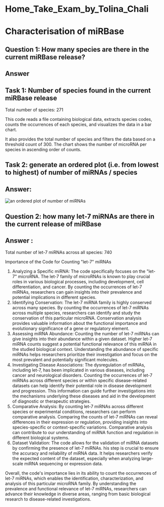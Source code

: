 # Home_Take_Exam_by_Tolina_Chali
# Characterisation of miRBase
## Question 1: How many species are there in the current miRBase release?
## Answer
## Task 1: Number of species found in the current miRBase release
Total number of species: 271

This code reads a file containing biological data, extracts species codes, counts the occurrences of each species,
and visualizes the data in a bar chart. 

It also provides the total number of species and filters the data based on a threshold count of 300. 
The chart shows the number of microRNA per species in ascending order of counts.
## Task 2: generate an ordered plot (i.e. from lowest to highest) of number of miRNAs / species
## Answer: 
![an ordered plot  of number of miRNAs](https://github.com/tolinachali/Home_Take_Exam_by_Tolina_Chali/assets/130226558/cb614fc3-3ed7-4737-b6e0-ab0630d5471f)

## Question 2: how many let-7 miRNAs are there in the current release of miRBase
## Answer : 
Total number of let-7 miRNAs across all species: 740

Importance of the Code for Counting "let-7" miRNAs
1. Analyzing a Specific miRNA:
The code specifically focuses on the "let-7" microRNA. 
The let-7 family of microRNAs is known to play crucial roles in various biological processes, including development, 
cell differentiation, and cancer. 
By counting the occurrences of let-7 miRNAs, researchers can gain insights into their prevalence and potential
implications in different species.
2. Identifying Conservation:
The let-7 miRNA family is highly conserved across many species. 
By counting the occurrences of let-7 miRNAs across multiple species, researchers 
can identify and study the conservation of this particular microRNA. 
Conservation analysis provides valuable information about the functional importance
and evolutionary significance of a gene or regulatory element.
3. Assessing miRNA Abundance:
Counting the number of let-7 miRNAs can give insights into their abundance within a given dataset. 
Higher let-7 miRNA counts suggest a potential functional relevance of this miRNA in the studied biological context.
Understanding the abundance of specific miRNAs helps researchers prioritize their investigation and focus on 
the most prevalent and potentially significant molecules.
4. Investigating Disease Associations:
The dysregulation of miRNAs, including let-7, has been implicated in various diseases, including cancer 
and neurological disorders. 
Counting the occurrences of let-7 miRNAs across different species or within specific disease-related
datasets can help identify their potential role in disease development and progression.
This information can guide further investigations into the mechanisms underlying these diseases and 
aid in the development of diagnostic or therapeutic strategies.
5. Comparative Analysis:
By counting let-7 miRNAs across different species or experimental conditions, researchers can perform comparative analysis.
Comparing the counts of let-7 miRNAs can reveal differences in their expression or regulation, providing 
insights into species-specific or context-specific variations. 
Comparative analysis can contribute to our understanding of miRNA function and regulation in different biological systems.
6. Dataset Validation:
The code allows for the validation of miRNA datasets by confirming the presence of let-7 miRNAs. 
his step is crucial to ensure the accuracy and reliability of miRNA data. It helps researchers verify the expected
content of the dataset, especially when analyzing large-scale miRNA sequencing or expression data.

Overall, the code's importance lies in its ability to count the occurrences of let-7 miRNAs, which enables 
the identification, characterization, and analysis of this particular microRNA family. 
By understanding the prevalence and functional relevance of let-7 miRNAs, researchers 
can advance their knowledge in diverse areas, ranging from basic biological research to disease-related investigations.












